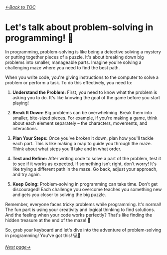 *[&larr;Back to TOC](0_TOC.md)*

# Let's talk about problem-solving in programming! 🚀

In programming, problem-solving is like being a detective solving a mystery or putting together pieces of a puzzle. It's about breaking down big problems into smaller, manageable parts. Imagine you're solving a challenging maze where you need to find the best path.

When you write code, you're giving instructions to the computer to solve a problem or perform a task. To do this effectively, you need to:

1. **Understand the Problem:** First, you need to know what the problem is asking you to do. It's like knowing the goal of the game before you start playing!

2. **Break It Down:** Big problems can be overwhelming. Break them into smaller, bite-sized pieces. For example, if you're making a game, think about each element separately – the characters, movements, and interactions.

3. **Plan Your Steps:** Once you've broken it down, plan how you'll tackle each part. This is like making a map to guide you through the maze. Think about what steps you'll take and in what order.

4. **Test and Refine:** After writing code to solve a part of the problem, test it to see if it works as expected. If something isn’t right, don't worry! It's like trying a different path in the maze. Go back, adjust your approach, and try again.

5. **Keep Going:** Problem-solving in programming can take time. Don't get discouraged! Each challenge you overcome teaches you something new and gets you closer to solving the big puzzle.

Remember, everyone faces tricky problems while programming. It's normal! The fun part is using your creativity and logical thinking to find solutions. And the feeling when your code works perfectly? That's like finding the hidden treasure at the end of the maze! 🎉

So, grab your keyboard and let's dive into the adventure of problem-solving in programming! You've got this! 💻🌟

*[Next page&rarr;](2_Syntax-and-logic.md)*